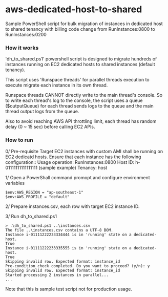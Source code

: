 # aws-dedicated-host-to-shared
Sample PowerShell script for bulk migration of instances in dedicated host to shared tenancy with billing code change from RunInstances:0800 to RunInstances:0200

### How it works
'dh_to_shared.ps1' powershell script is designed to migrate hundreds of instances running on EC2 dedicated hosts to shared instances (default tenancy).

This script uses 'Runspace threads' for parallel threads execution to execute migrate each instance in its own thread.

Runspace threads CANNOT directly write to the main thread's console. So to write each thread's log to the console, the script uses a queue ($outputQueue) for each thread sends logs to the queue and the main thread output logs from the queue.

Also to avoid reaching AWS API throttling limit, each thread has random delay (0 ~ 15 sec) before calling EC2 APIs.



### How to run

0/ Pre-requisite 
Target EC2 instances with custom AMI shall be running on EC2 dedicatd hosts.
Ensure that each instance has the following configuration::
  Usage operation: RunInstances:0800
  Host ID: h-01111111111111111 (sample example)
  Tenancy: host

1/ Open a PowerShall command promopt and configure environment variables

```
$env:AWS_REGION = "ap-southeast-1"
$env:AWS_PROFILE = "default"
```

2/ Prepare instances.csv, each row with target EC2 instance ID.

3/ Run dh_to_shared.ps1
```
> .\dh_to_shared.ps1 ..\instances.csv
The file ..\instances.csv contains a UTF-8 BOM.
Instance i-01111222233334444 is in 'running' state on a dedicated-host.
True
Instance i-01111222233335555 is in 'running' state on a dedicated-host.
True
Skipping invalid row. Expected format: instance_id
Pre-condition check completed. Do you want to proceed? (y/n): y
Skipping invalid row. Expected format: instance_id
Started processing 2 instances in parallel...
...
```

Note that this is sample test script not for production usage. 
